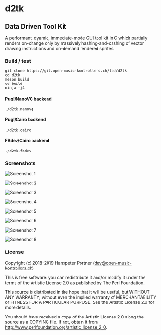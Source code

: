 # d2tk

## Data Driven Tool Kit

A performant, dyamic, immediate-mode GUI tool kit in C which partially renders
on-change only by massively hashing-and-cashing of vector drawing instructions
and on-demand rendered sprites.

### Build / test

	git clone https://git.open-music-kontrollers.ch/lad/d2tk
	cd d2tk 
	meson build
	cd build
	ninja -j4

#### Pugl/NanoVG backend

	./d2tk.nanovg

#### Pugl/Cairo backend

	./d2tk.cairo

#### FBdev/Cairo backend

	./d2tk.fbdev

### Screenshots

![Screenshot 1](https://git.open-music-kontrollers.ch/lad/d2tk/plain/screenshots/screenshot_1.png)

![Screenshot 2](https://git.open-music-kontrollers.ch/lad/d2tk/plain/screenshots/screenshot_2.png)

![Screenshot 3](https://git.open-music-kontrollers.ch/lad/d2tk/plain/screenshots/screenshot_3.png)

![Screenshot 4](https://git.open-music-kontrollers.ch/lad/d2tk/plain/screenshots/screenshot_4.png)

![Screenshot 5](https://git.open-music-kontrollers.ch/lad/d2tk/plain/screenshots/screenshot_5.png)

![Screenshot 6](https://git.open-music-kontrollers.ch/lad/d2tk/plain/screenshots/screenshot_6.png)

![Screenshot 7](https://git.open-music-kontrollers.ch/lad/d2tk/plain/screenshots/screenshot_7.png)

![Screenshot 8](https://git.open-music-kontrollers.ch/lad/d2tk/plain/screenshots/screenshot_8.png)

### License

Copyright (c) 2018-2019 Hanspeter Portner (dev@open-music-kontrollers.ch)

This is free software: you can redistribute it and/or modify
it under the terms of the Artistic License 2.0 as published by
The Perl Foundation.

This source is distributed in the hope that it will be useful,
but WITHOUT ANY WARRANTY; without even the implied warranty of
MERCHANTABILITY or FITNESS FOR A PARTICULAR PURPOSE. See the
Artistic License 2.0 for more details.

You should have received a copy of the Artistic License 2.0
along the source as a COPYING file. If not, obtain it from
<http://www.perlfoundation.org/artistic_license_2_0>.
